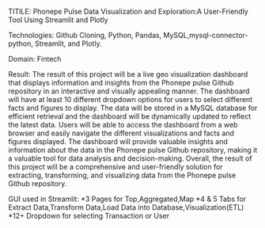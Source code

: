 TITILE: 
  Phonepe Pulse Data Visualization and Exploration:A User-Friendly Tool Using Streamlit and Plotly


Technologies:
  Github Cloning, Python, Pandas, MySQL,mysql-connector-python, Streamlit, and Plotly.
  
Domain:
  Fintech
    
Result:
  The result of this project will be a live geo visualization dashboard that displays
information and insights from the Phonepe pulse Github repository in an interactive
and visually appealing manner. The dashboard will have at least 10 different
dropdown options for users to select different facts and figures to display. The data
will be stored in a MySQL database for efficient retrieval and the dashboard will be
dynamically updated to reflect the latest data.
Users will be able to access the dashboard from a web browser and easily navigate
the different visualizations and facts and figures displayed. The dashboard will
provide valuable insights and information about the data in the Phonepe pulse
Github repository, making it a valuable tool for data analysis and decision-making.
Overall, the result of this project will be a comprehensive and user-friendly solution
for extracting, transforming, and visualizing data from the Phonepe pulse Github
repository.


GUI used in Streamlit:
  *3 Pages for Top,Aggregated,Map
  *4 & 5 Tabs for Extract Data,Transform Data,Load Data into Database,Visualization(ETL)
  *12+ Dropdown for selecting Transaction or User
  
      
